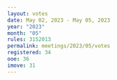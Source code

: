 ```yaml
---
layout: votes
date: May 02, 2023 - May 05, 2023
year: "2023"
month: "05"
rules: 3152013
permalink: meetings/2023/05/votes
registered: 34
ooe: 36
imove: 31
---
```

